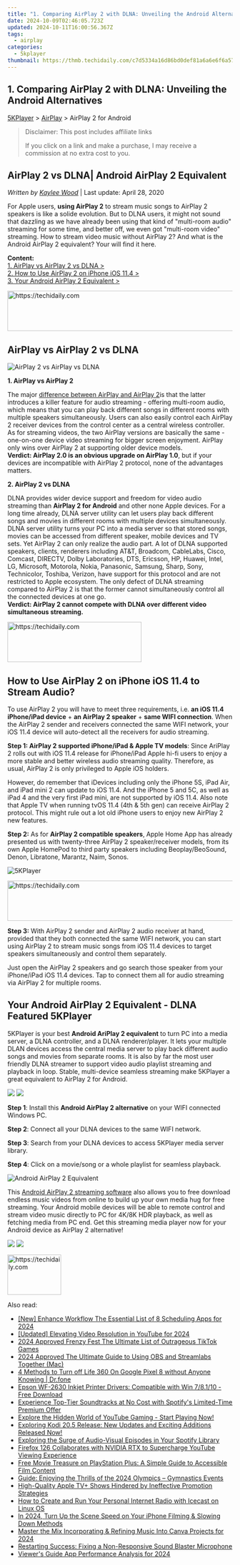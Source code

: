 ```yaml
---
title: "1. Comparing AirPlay 2 with DLNA: Unveiling the Android Alternatives"
date: 2024-10-09T02:46:05.723Z
updated: 2024-10-11T16:00:56.367Z
tags:
  - airplay
categories:
  - 5kplayer
thumbnail: https://thmb.techidaily.com/c7d5334a16d86bd0def81a6a6e6f6a57897cdf76fff62c24b07135a4d8d600fb.jpg
---
```


## 1. Comparing AirPlay 2 with DLNA: Unveiling the Android Alternatives

[5KPlayer](https://tools.techidaily.com/5kplayer/products/) \> [AirPlay](https://tools.techidaily.com/5kplayer/airplay/) \> AirPlay 2 for Android

>  Disclaimer: This post includes affiliate links
>
>  If you click on a link and make a purchase, I may receive a commission at no extra cost to you.
>

## AirPlay 2 vs DLNA| Android AirPlay 2 Equivalent

 _Written by [Kaylee Wood](https://www.quora.com/profile/Amanda-Hu-21)_ | Last update: April 28, 2020

For Apple users, **using AirPlay 2** to stream music songs to AirPlay 2 speakers is like a solide evolution. But to DLNA users, it might not sound that dazzling as we have already been using that kind of "multi-room audio" streaming for some time, and better off, we even got "multi-room video" streaming. How to stream video music without AirPlay 2? And what is the Android AirPlay 2 equivalent? Your will find it here.

**Content:**  
[1\. AirPlay vs AirPlay 2 vs DLNA >](https://tools.techidaily.com/5kplayer/airplay/)  
[2\. How to Use AirPlay 2 on iPhone iOS 11.4 >](https://tools.techidaily.com/5kplayer/airplay/)  
[3\. Your Android AirPlay 2 Equivalent >](https://tools.techidaily.com/5kplayer/airplay/)

<!-- affiliate ads begin -->
<a href="https://appsumo.8odi.net/c/5597632/2151894/7443" target="_top" id="2151894">
  <img src="//a.impactradius-go.com/display-ad/7443-2151894" border="0" alt="https://techidaily.com" width="728" height="90"/>
</a>
<img height="0" width="0" src="https://appsumo.8odi.net/i/5597632/2151894/7443" style="position:absolute;visibility:hidden;" border="0" />
<!-- affiliate ads end -->

## AirPlay vs AirPlay 2 vs DLNA

![AirPlay 2 vs AirPlay vs DLNA](https://www.5kplayer.com/airplay/img/airplay-vs-airplay2-dlna.jpg) 

**1\. AirPlay vs AirPlay 2**

The major [difference between AirPlay and AirPlay 2](https://tools.techidaily.com/5kplayer/airplay/)is that the latter introduces a killer feature for audio streaming - offering multi-room audio, which means that you can play back different songs in different rooms with multiple speakers simultaneously. Users can also easily control each AirPlay 2 receiver devices from the control center as a central wireless controller. As for streaming videos, the two AirPlay versions are basically the same - one-on-one device video streaming for bigger screen enjoyment. AirPlay only wins over AirPlay 2 at supporting older device models.  
**Verdict: AirPlay 2.0 is an obvious upgrade on AirPlay 1.0**, but if your devices are incompatible with AirPlay 2 protocol, none of the advantages matters.

**2\. AirPlay 2 vs DLNA**

DLNA provides wider device support and freedom for video audio streaming than **AirPlay 2 for Android** and other none Apple devices. For a long time already, DLNA server utility can let users play back different songs and movies in different rooms with multiple devices simultaneously. DLNA server utility turns your PC into a media server so that stored songs, movies can be accessed from different speaker, mobile devices and TV sets. Yet AirPlay 2 can only realize the audio part. A lot of DLNA supported speakers, clients, renderers including AT&T, Broadcom, CableLabs, Cisco, Comcast, DIRECTV, Dolby Laboratories, DTS, Ericsson, HP, Huawei, Intel, LG, Microsoft, Motorola, Nokia, Panasonic, Samsung, Sharp, Sony, Technicolor, Toshiba, Verizon, have support for this protocol and are not restricted to Apple ecosystem. The only defect of DLNA streaming compared to AirPlay 2 is that the former cannot simultaneously control all the connected devices at one go.  
**Verdict: AirPlay 2 cannot compete with DLNA over different video simultaneous streaming.**

<!-- affiliate ads begin -->
<a href="https://aligracehair.sjv.io/c/5597632/2036481/19272" target="_top" id="2036481">
  <img src="//a.impactradius-go.com/display-ad/19272-2036481" border="0" alt="https://techidaily.com" width="300" height="90"/>
</a>
<img height="0" width="0" src="https://aligracehair.sjv.io/i/5597632/2036481/19272" style="position:absolute;visibility:hidden;" border="0" />
<!-- affiliate ads end -->

## How to Use AirPlay 2 on iPhone iOS 11.4 to Stream Audio?

To use AirPlay 2 you will have to meet three requirements, i.e. **an iOS 11.4 iPhone/iPad device** \+ **an AirPlay 2 speaker** \+ **same WIFI connection**. When the AirPlay 2 sender and receivers connected the same WIFI network, your iOS 11.4 device will auto-detect all the receivers for audio streaming.

**Step 1: AirPlay 2 supported iPhone/iPad & Apple TV models**: Since AriPlay 2 rolls out with iOS 11.4 release for iPhone/iPad Apple hi-fi users to enjoy a more stable and better wireless audio streaming quality. Therefore, as usual, AirPlay 2 is only privileged to Apple iOS holders. 

However, do remember that iDevices including only the iPhone 5S, iPad Air, and iPad mini 2 can update to iOS 11.4\. And the iPhone 5 and 5C, as well as iPad 4 and the very first iPad mini, are not supported by iOS 11.4\. Also note that Apple TV when running tvOS 11.4 (4th & 5th gen) can receive AirPlay 2 protocol. This might rule out a lot old iPhone users to enjoy new AirPlay 2 new features.

**Step 2:** As for **AirPlay 2 compatible speakers**, Apple Home App has already presented us with twenty-three AirPlay 2 speaker/receiver models, from its own Apple HomePod to third party speakers including Beoplay/BeoSound, Denon, Libratone, Marantz, Naim, Sonos. 

![5KPlayer](https://www.5kplayer.com/airplay/img/airplay-2-2.jpg) 

<!-- affiliate ads begin -->
<a href="https://ephamedtechinc.pxf.io/c/5597632/2137202/26400" target="_top" id="2137202">
  <img src="//a.impactradius-go.com/display-ad/26400-2137202" border="0" alt="https://techidaily.com" width="728" height="90"/>
</a>
<img height="0" width="0" src="https://ephamedtechinc.pxf.io/i/5597632/2137202/26400" style="position:absolute;visibility:hidden;" border="0" />
<!-- affiliate ads end -->

**Step 3:** With AirPlay 2 sender and AirPlay 2 audio receiver at hand, provided that they both connected the same WIFI network, you can start using AirPlay 2 to stream music songs from iOS 11.4 devices to target speakers simultaneously and control them separately.

Just open the AirPlay 2 speakers and go search those speaker from your iPhone/iPad iOS 11.4 devices. Tap to connect them all for audio streaming via AirPlay 2 for multiple rooms.

## Your Android AirPlay 2 Equivalent - DLNA Featured 5KPlayer

5KPlayer is your best **Android AriPlay 2 equivalent** to turn PC into a media server, a DLNA controller, and a DLNA renderer/player. It lets your multiple DLAN devices access the central media server to play back different audio songs and movies from separate rooms. It is also by far the most user friendly DLNA streamer to support video audio playlist streaming and playback in loop. Stable, multi-device seamless streaming make 5KPlayer a great equivalent to AirPlay 2 for Android.

[![](https://www.5kplayer.com/airplay/../button/freedownwhitewin.png)](https://tools.techidaily.com/5kplayer/products/) [![](https://www.5kplayer.com/airplay/../button/freedownbackmac.png)](https://tools.techidaily.com/5kplayer/products/) 

**Step 1**: Install this **Android AirPlay 2 alternative** on your WIFI connected Windows PC. 

**Step 2**: Connect all your DLNA devices to the same WIFI network. 

**Step 3**: Search from your DLNA devices to access 5KPlayer media server library. 

**Step 4**: Click on a movie/song or a whole playlist for seamless playback.

![Android AirPlay 2 Equivalent](https://www.5kplayer.com/airplay/../dlna/img/dlna-server.jpg) 

This [Android AirPlay 2 streaming software](https://tools.techidaily.com/5kplayer/dlna/) also allows you to free download endless music videos from online to build up your own media hug for free streaming. Your Android mobile devices will be able to remote control and stream video music directly to PC for 4K/8K HDR playback, as well as fetching media from PC end. Get this streaming media player now for your Android device as AirPlay 2 alternative! 

[![](https://www.5kplayer.com/airplay/../button/freedownwhitewin.png)](https://tools.techidaily.com/5kplayer/products/) [![](https://www.5kplayer.com/airplay/../button/freedownbackmac.png)](https://tools.techidaily.com/5kplayer/products/)

<!-- affiliate ads begin -->
<a href="https://aligracehair.sjv.io/c/5597632/2135364/19272" target="_top" id="2135364">
  <img src="//a.impactradius-go.com/display-ad/19272-2135364" border="0" alt="https://techidaily.com" width="120" height="90"/>
</a>
<img height="0" width="0" src="https://aligracehair.sjv.io/i/5597632/2135364/19272" style="position:absolute;visibility:hidden;" border="0" />
<!-- affiliate ads end -->

<ins class="adsbygoogle"
     style="display:block"
     data-ad-format="autorelaxed"
     data-ad-client="ca-pub-7571918770474297"
     data-ad-slot="1223367746"></ins>

<ins class="adsbygoogle"
     style="display:block"
     data-ad-client="ca-pub-7571918770474297"
     data-ad-slot="8358498916"
     data-ad-format="auto"
     data-full-width-responsive="true"></ins>

<span class="atpl-alsoreadstyle">Also read:</span>
<div><ul>
<li><a href="https://facebook-videos.techidaily.com/new-enhance-workflow-the-essential-list-of-8-scheduling-apps-for-2024/"><u>[New] Enhance Workflow The Essential List of 8 Scheduling Apps for 2024</u></a></li>
<li><a href="https://fox-blue.techidaily.com/updated-elevating-video-resolution-in-youtube-for-2024/"><u>[Updated] Elevating Video Resolution in YouTube for 2024</u></a></li>
<li><a href="https://tiktok-videos.techidaily.com/2024-approved-frenzy-fest-the-ultimate-list-of-outrageous-tiktok-games/"><u>2024 Approved Frenzy Fest The Ultimate List of Outrageous TikTok Games</u></a></li>
<li><a href="https://some-skills.techidaily.com/2024-approved-the-ultimate-guide-to-using-obs-and-streamlabs-together-mac/"><u>2024 Approved The Ultimate Guide to Using OBS and Streamlabs Together (Mac)</u></a></li>
<li><a href="https://location-fake.techidaily.com/4-methods-to-turn-off-life-360-on-google-pixel-8-without-anyone-knowing-drfone-by-drfone-virtual-android/"><u>4 Methods to Turn off Life 360 On Google Pixel 8 without Anyone Knowing | Dr.fone</u></a></li>
<li><a href="https://hardware-updates.techidaily.com/epson-wf-2630-inkjet-printer-drivers-compatible-with-win-78110-free-download/"><u>Epson WF-2630 Inkjet Printer Drivers: Compatible with Win 7/8.1/10 - Free Download</u></a></li>
<li><a href="https://media-tips.techidaily.com/experience-top-tier-soundtracks-at-no-cost-with-spotifys-limited-time-premium-offer/"><u>Experience Top-Tier Soundtracks at No Cost with Spotify's Limited-Time Premium Offer</u></a></li>
<li><a href="https://media-tips.techidaily.com/explore-the-hidden-world-of-youtube-gaming-start-playing-now/"><u>Explore the Hidden World of YouTube Gaming - Start Playing Now!</u></a></li>
<li><a href="https://media-tips.techidaily.com/exploring-kodi-205-release-new-updates-and-exciting-additions-released-now/"><u>Exploring Kodi 20.5 Release: New Updates and Exciting Additions Released Now!</u></a></li>
<li><a href="https://media-tips.techidaily.com/exploring-the-surge-of-audio-visual-episodes-in-your-spotify-library/"><u>Exploring the Surge of Audio-Visual Episodes in Your Spotify Library</u></a></li>
<li><a href="https://media-tips.techidaily.com/firefox-126-collaborates-with-nvidia-rtx-to-supercharge-youtube-viewing-experience/"><u>Firefox 126 Collaborates with NVIDIA RTX to Supercharge YouTube Viewing Experience</u></a></li>
<li><a href="https://media-tips.techidaily.com/free-movie-treasure-on-playstation-plus-a-simple-guide-to-accessible-film-content/"><u>Free Movie Treasure on PlayStation Plus: A Simple Guide to Accessible Film Content</u></a></li>
<li><a href="https://media-tips.techidaily.com/guide-enjoying-the-thrills-of-the-2024-olympics-gymnastics-events/"><u>Guide: Enjoying the Thrills of the 2024 Olympics – Gymnastics Events</u></a></li>
<li><a href="https://media-tips.techidaily.com/high-quality-apple-tvplus-shows-hindered-by-ineffective-promotion-strategies/"><u>High-Quality Apple TV+ Shows Hindered by Ineffective Promotion Strategies</u></a></li>
<li><a href="https://media-tips.techidaily.com/how-to-create-and-run-your-personal-internet-radio-with-icecast-on-linux-os/"><u>How to Create and Run Your Personal Internet Radio with Icecast on Linux OS</u></a></li>
<li><a href="https://some-approaches.techidaily.com/in-2024-turn-up-the-scene-speed-on-your-iphone-filming-and-slowing-down-methods/"><u>In 2024, Turn Up the Scene Speed on Your iPhone Filming & Slowing Down Methods</u></a></li>
<li><a href="https://fox-glue.techidaily.com/master-the-mix-incorporating-and-refining-music-into-canva-projects-for-2024/"><u>Master the Mix Incorporating & Refining Music Into Canva Projects for 2024</u></a></li>
<li><a href="https://sound-issues.techidaily.com/restarting-success-fixing-a-non-responsive-sound-blaster-microphone/"><u>Restarting Success: Fixing a Non-Responsive Sound Blaster Microphone</u></a></li>
<li><a href="https://article-tips.techidaily.com/viewers-guide-app-performance-analysis-for-2024/"><u>Viewer's Guide App Performance Analysis for 2024</u></a></li>
</ul></div>

